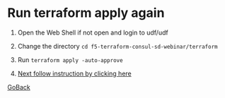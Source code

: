 # Run terraform apply again


1. Open the Web Shell if not open  and login to udf/udf

2. Change the directory ```cd f5-terraform-consul-sd-webinar/terraform```

3. Run ```terraform apply -auto-approve```

4. [Next follow instruction by clicking here](https://learn.hashicorp.com/tutorials/consul/consul-terraform-sync-f5-bigip-fast?in=consul/network-infrastructure-automation) 


[GoBack](../README.md)
